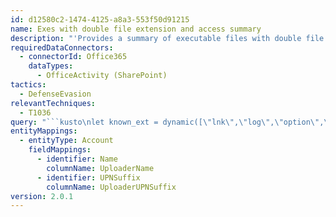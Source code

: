 ```yaml
---
id: d12580c2-1474-4125-a8a3-553f50d91215
name: Exes with double file extension and access summary
description: "'Provides a summary of executable files with double file extensions in SharePoint \n and the users and IP addresses that have accessed them.'\n"
requiredDataConnectors:
  - connectorId: Office365
    dataTypes:
      - OfficeActivity (SharePoint)
tactics:
  - DefenseEvasion
relevantTechniques:
  - T1036
query: "```kusto\nlet known_ext = dynamic([\"lnk\",\"log\",\"option\",\"config\", \"manifest\", \"partial\"]);\nlet excluded_users = dynamic([\"app@sharepoint\"]);\nOfficeActivity\n| where RecordType =~ \"SharePointFileOperation\" and isnotempty(SourceFileName)\n| where OfficeObjectId has \".exe.\" and SourceFileExtension !in~ (known_ext)\n| extend Extension = extract(\"[^.]*.[^.]*$\",0, OfficeObjectId)\n| join kind= leftouter ( \n  OfficeActivity\n    | where RecordType =~ \"SharePointFileOperation\" and (Operation =~ \"FileDownloaded\" or Operation =~ \"FileAccessed\") \n    | where SourceFileExtension !in~ (known_ext)\n) on OfficeObjectId \n| where UserId1 !in~ (excluded_users)\n| extend userBag = bag_pack(UserId1, ClientIP1) \n| summarize make_set(UserId1, 10000), make_bag(userBag), Start=max(TimeGenerated), End=min(TimeGenerated) by UserId, OfficeObjectId, SourceFileName, Extension \n| extend NumberOfUsers = array_length(bag_keys(bag_userBag))\n| project UploadTime=Start, Uploader=UserId, FileLocation=OfficeObjectId, FileName=SourceFileName, AccessedBy=bag_userBag, Extension, NumberOfUsers\n| extend UploaderName = tostring(split(Uploader, \"@\")[0]), UploaderUPNSuffix = tostring(split(Uploader, \"@\")[1])\n| extend Account_0_Name = UploaderName\n| extend Account_0_UPNSuffix = UploaderUPNSuffix\n```"
entityMappings:
  - entityType: Account
    fieldMappings:
      - identifier: Name
        columnName: UploaderName
      - identifier: UPNSuffix
        columnName: UploaderUPNSuffix
version: 2.0.1
---
```


